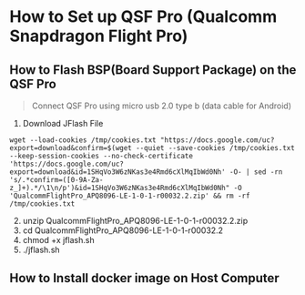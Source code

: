 # How to Set up QSF Pro (Qualcomm Snapdragon Flight Pro)

## How to Flash BSP(Board Support Package) on the QSF Pro
> Connect QSF Pro using micro usb 2.0 type b (data cable for Android)
1. Download JFlash File
```
wget --load-cookies /tmp/cookies.txt "https://docs.google.com/uc?export=download&confirm=$(wget --quiet --save-cookies /tmp/cookies.txt --keep-session-cookies --no-check-certificate 'https://docs.google.com/uc?export=download&id=1SHqVo3W6zNKas3e4Rmd6cXlMqIbWd0Nh' -O- | sed -rn 's/.*confirm=([0-9A-Za-z_]+).*/\1\n/p')&id=1SHqVo3W6zNKas3e4Rmd6cXlMqIbWd0Nh" -O 'QualcommFlightPro_APQ8096-LE-1-0-1-r00032.2.zip' && rm -rf /tmp/cookies.txt
```
2. unzip QualcommFlightPro_APQ8096-LE-1-0-1-r00032.2.zip
3. cd QualcommFlightPro_APQ8096-LE-1-0-1-r00032.2
4. chmod +x jflash.sh
5. ./jflash.sh

## How to Install docker image on Host Computer
